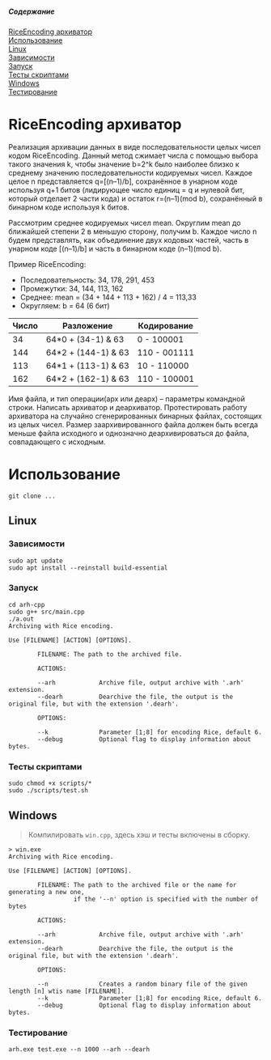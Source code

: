 ##### Содержание  

[RiceEncoding aрхиватор](#riceencoding-aрхиватор)   
[Использование](#использование)  
 	[Linux](#linux)  
		[Зависимости](#зависимости)  
		[Запуск](#запуск)  
		[Тесты скриптами](#тесты-скриптами)  
	[Windows](#windows)  
		[Тестирование](#тестирование) 
        
# RiceEncoding aрхиватор

Реализация архивации данных в виде последовательности целых чисел кодом RiceEncoding. 
Данный метод сжимает числа с помощью выбора такого значения k, чтобы значение b=2^k было наиболее близко к среднему значению последовательности кодируемых чисел. 
Каждое целое n представляется q=[(n–1)/b], сохранённое в унарном коде используя q+1 битов  (лидирующее число единиц = q и нулевой бит, который отделает 2 части кода) и остаток r=(n–1)(mod b), сохранённый в бинарном коде используя k битов. 

Рассмотрим среднее кодируемых чисел mean. 
Округлим mean до ближайшей степени 2 в меньшую сторону, получим b. 
Каждое число n будем представлять, как объединение двух кодовых частей, часть в унарном коде [(n–1)/b] и часть в бинарном коде (n–1)(mod b). 

Пример RiceEncoding:

- Последовательность: 34, 178, 291, 453
- Промежутки: 34, 144, 113, 162
- Среднее: mean = (34 + 144 + 113 + 162) / 4 = 113,33
- Округляем: b = 64 (6 бит)


| Число |      Разложение      | Кодирование |
|-------|----------------------|-------------|
|   34  | 64*0 + (34-1) & 63   | 0 - 100001  | 
|  144  | 64*2 + (144-1) & 63  | 110 - 001111| 
|  113  | 64*1 + (113-1) & 63  | 10 - 110000 |
|  162  | 64*2 + (162-1) & 63  | 110 - 100001|

Имя файла, и тип операции(арх или деарх) – параметры командной строки.
Написать архиватор и деархиватор. Протестировать работу архиватора на случайно сгенерированных бинарных файлах, состоящих из целых чисел. Размер заархивированного файла должен быть всегда меньше файла исходного и однозначно деархивироваться до файла, совпадающего с исходным.


# Использование

```
git clone ...
```


## Linux

### Зависимости

```
sudo apt update
sudo apt install --reinstall build-essential
```

### Запуск

```
cd arh-cpp
sudo g++ src/main.cpp
./a.out
Archiving with Rice encoding.

Use [FILENAME] [ACTION] [OPTIONS].

        FILENAME: The path to the archived file.

        ACTIONS:

        --arh            Archive file, output archive with '.arh' extension.
        --dearh          Dearchive the file, the output is the original file, but with the extension '.dearh'.

        OPTIONS:

        --k              Parameter [1;8] for encoding Rice, default 6.
        --debug          Optional flag to display information about bytes.

```

### Тесты скриптами

```
sudo chmod +x scripts/*
sudo ./scripts/test.sh 
```


## Windows

> Компилировать `win.cpp`, здесь хэш и тесты включены в сборку.

```
> win.exe 
Archiving with Rice encoding.

Use [FILENAME] [ACTION] [OPTIONS].

        FILENAME: The path to the archived file or the name for generating a new one,
                  if the '--n' option is specified with the number of bytes

        ACTIONS:

        --arh            Archive file, output archive with '.arh' extension.
        --dearh          Dearchive the file, the output is the original file, but with the extension '.dearh'.

        OPTIONS:

        --n              Creates a random binary file of the given length [n] wtis name [FILENAME].
        --k              Parameter [1;8] for encoding Rice, default 6.
        --debug          Optional flag to display information about bytes.
```

### Тестирование

```
arh.exe test.exe --n 1000 --arh --dearh
```
